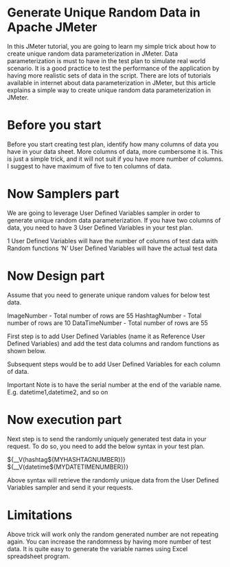 # Generate Unique Random Data in Apache JMeter

In this JMeter tutorial, you are going to learn my simple trick about how to create unique random data parameterization in JMeter. Data parameterization is must to have in the test plan to simulate real world scenario. It is a good practice to test the performance of the application by having more realistic sets of data in the script. There are lots of tutorials available in internet about data parameterization in JMeter, but this article explains a simple way to create unique random data parameterization in JMeter.


# Before you start

Before you start creating test plan, identify how many columns of data you have in your data sheet. More columns of data, more cumbersome it is. This is just a simple trick, and it will not suit if you have more number of columns. I suggest to have maximum of five to ten columns of data.


# Now Samplers part

We are going to leverage User Defined Variables sampler in order to generate unique random data parameterization. If you have two columns of data, you need to have 3 User Defined Variables in your test plan.

1 User Defined Variables will have the number of columns of test data with Random functions
‘N’ User Defined Variables will have the actual test data


# Now Design part

Assume that you need to generate unique random values for below test data.

ImageNumber - Total number of rows are 55
HashtagNumber - Total number of rows are 10
DataTimeNumber - Total number of rows are 55


First step is to add User Defined Variables (name it as Reference User Defined Variables) and add the test data columns and random functions as shown below.

Subsequent steps would be to add User Defined Variables for each column of data. 

Important Note is to have the serial number at the end of the variable name. E.g. datetime1,datetime2, and so on

# Now execution part

Next step is to send the randomly uniquely generated test data in your request. To do so, you need to add the below syntax in your test plan.

${__V(hashtag${MYHASHTAGNUMBER})}
${__V(datetime${MYDATETIMENUMBER})}

Above syntax will retrieve the randomly unique data from the User Defined Variables sampler and send it your requests.

# Limitations

Above trick will work only the random generated number are not repeating again. 
You can increase the randomness by having more number of test data. It is quite easy to generate the variable names using Excel spreadsheet program.
